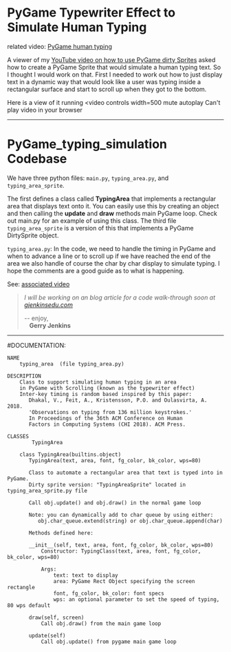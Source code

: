 # PyGame Typewriter Effect to Simulate Human Typing

related video: [PyGame human typing](https://youtu.be/4njHgre-pKM)

A viewer of my [YouTube video on how to use PyGame dirty Sprites](https://youtu.be/Pu5_8F_KaHI) 
asked how to create a PyGame Sprite that would simulate a human typing text.
So I thought I would work on that. First I needed to work out how to just display text in a dynamic way that 
would look like a user was typing inside a rectangular surface and start to scroll up when they got to the bottom.

Here is a view of it running
<video controls width=500 mute autoplay
       <source src="https://user-images.githubusercontent.com/905148/171503515-b38d1bdf-5e4a-43f8-90f6-15dffe5c23ce.mp4">
       Can't play video in your browser
</video>


----
# PyGame_typing_simulation Codebase

We have three python files:  `main.py`, `typing_area.py`, and `typing_area_sprite`.

The first defines a class called **TypingArea** that implements a rectangular area that displays
text onto it. You can easily use this by creating an object and then calling the **update** and **draw** methods
main PyGame loop. Check out main.py for an example of using this class. 
The third file `typing_area_sprite` is a version of this that implements a PyGame DirtySprite object.

`typing_area.py`:
In the code, we need to handle the timing in PyGame
and when to advance a line or to scroll up if we have reached the end of the area
we also handle of course the char by char display to simulate typing. I hope the
comments are a good guide as to what is happening.

See: [associated video](https://youtu.be/4njHgre-pKM)

> *I will be working on an blog article for a code walk-through soon at [gjenkinsedu.com](https://gjenkinsedu.com)*
>
>-- enjoy, \
>   &nbsp;&nbsp;&nbsp;**Gerry Jenkins**
> 
> 
---
#DOCUMENTATION:

    NAME
        typing_area  (file typing_area.py)

    DESCRIPTION
        Class to support simulating human typing in an area
        in PyGame with Scrolling (known as the typewriter effect)
        Inter-key timing is random based inspired by this paper:
           Dhakal, V., Feit, A., Kristensson, P.O. and Oulasvirta, A. 2018.
           'Observations on typing from 136 million keystrokes.'
           In Proceedings of the 36th ACM Conference on Human
           Factors in Computing Systems (CHI 2018). ACM Press.

    CLASSES
            TypingArea
        
        class TypingArea(builtins.object)
           TypingArea(text, area, font, fg_color, bk_color, wps=80)
           
           Class to automate a rectangular area that text is typed into in PyGame.
           Dirty sprite version: "TypingAreaSprite" located in typing_area_sprite.py file
           
           Call obj.update() and obj.draw() in the normal game loop
           
           Note: you can dynamically add to char queue by using either:
              obj.char_queue.extend(string) or obj.char_queue.append(char)
           
           Methods defined here:
           
           __init__(self, text, area, font, fg_color, bk_color, wps=80)
               Constructor: TypingClass(text, area, font, fg_color, bk_color, wps=80)
               
               Args:
                   text: text to display
                   area: PyGame Rect Object specifying the screen rectangle
                   font, fg_color, bk_color: font specs
                   wps: an optional parameter to set the speed of typing, 80 wps default
           
           draw(self, screen)
               Call obj.draw() from the main game loop
           
           update(self)
               Call obj.update() from pygame main game loop
           
